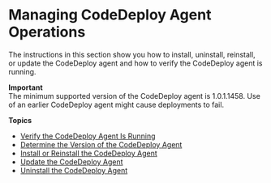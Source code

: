# Managing CodeDeploy Agent Operations<a name="codedeploy-agent-operations"></a>

The instructions in this section show you how to install, uninstall, reinstall, or update the CodeDeploy agent and how to verify the CodeDeploy agent is running\.

**Important**  
 The minimum supported version of the CodeDeploy agent is 1\.0\.1\.1458\. Use of an earlier CodeDeploy agent might cause deployments to fail\. 

**Topics**
+ [Verify the CodeDeploy Agent Is Running](codedeploy-agent-operations-verify.md)
+ [Determine the Version of the CodeDeploy Agent](codedeploy-agent-operations-version.md)
+ [Install or Reinstall the CodeDeploy Agent](codedeploy-agent-operations-install.md)
+ [Update the CodeDeploy Agent](codedeploy-agent-operations-update.md)
+ [Uninstall the CodeDeploy Agent](codedeploy-agent-operations-uninstall.md)
